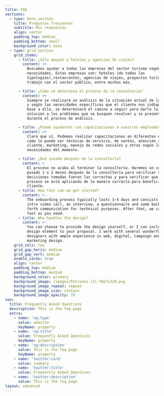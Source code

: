 ```yaml
---
title: FAQ
sections:
  - type: hero_section
    title: Preguntas frecuentes
    subtitle: Mis respuestas
    align: center
    padding_top: medium
    padding_bottom: small
    background_color: none
  - type: grid_section
    grid_items:
      - title: ¿Sólo apoyan a hoteles y agencias de viajes?
        content: >+
          Buscamos ayudar a todas las empresas del sector turismo según sean sus
          necesidades. Estas empresas son: hoteles (de todas las
          tipologías),restaurantes, agencias de viajes, proyectos turísticos,
          trabajo con el sector público, entre muchos más.

      - title: ¿Cómo se determina el proceso de la consultoría?
        content: >+
          Siempre se realizará un análisis de la situación actual de la empresa
          y según las necesidades específicas que el cliente nos indique. En
          base a ello, se determinará el camino a seguir para darle la mejor
          solución a los problemas que se busquen resolver y se presenten
          durante el proceso de análisis.

      - title: ¿Puede ayudarnos con capacitaciones a nuestros empleados?
        content: >+
          Claro que sí. Podemos realizar capacitaciones en diferentes niveles
          como lo puede ser técnicas de servicio, de ventas, atención al
          cliente, marketing, manejo de redes sociales y otras según las
          necesidades del momento.

      - title: ¿Qué sucede después de la consultoría?
        content: >
          El proceso no acaba al terminar la consultoría. Haremos un control
          pasado 1 o 2 meses después de la consultoría para verificar si las
          decisiones tomadas fueron las correctas y para verificar que todo el
          proceso se está aplicando de la manera correcta para beneficio del
          cliente.
      - title: How fast can we get started?
        content: >-
          The onboarding process typically lasts 3-4 days and consists of an
          intro video call, an interview, a questionnaire and some back and
          forth communication for technical purposes. After that, we can go as
          fast as you need.
      - title: Who handles the design?
        content: >-
          You can choose to provide the design yourself, or I can include a
          design element to your proposal. I work with several wonderful
          designers with ample experience in web, digital, campaign and
          marketing design.
    grid_cols: two
    grid_gap_horiz: medium
    grid_gap_vert: medium
    enable_cards: true
    align: center
    padding_top: medium
    padding_bottom: medium
    background_color: primary
    background_image: /images/Patrones (2)-f8e7c220.png
    background_image_repeat: repeat
    background_image_size: contain
    background_image_opacity: 70
seo:
  title: Frequently Asked Questions
  description: This is the faq page
  extra:
    - name: 'og:type'
      value: website
      keyName: property
    - name: 'og:title'
      value: Frequently Asked Questions
      keyName: property
    - name: 'og:description'
      value: This is the faq page
      keyName: property
    - name: 'twitter:card'
      value: summary
    - name: 'twitter:title'
      value: Frequently Asked Questions
    - name: 'twitter:description'
      value: This is the faq page
layout: advanced
---
```

